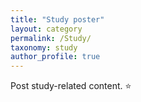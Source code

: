 ```yaml
---
title: "Study poster"
layout: category
permalink: /Study/
taxonomy: study
author_profile: true
---
```

Post study-related content. ⭐️

